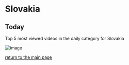 # Slovakia

## Today
Top 5 most viewed videos in the daily category for Slovakia


![image](/images/main/daily/sk-dailytop5Last7Days.jpeg)

[return to the main page](/main)